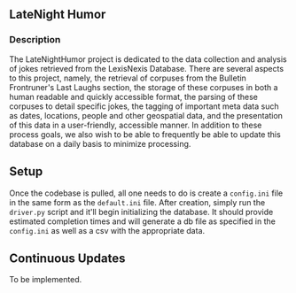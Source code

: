 ## LateNight Humor

### Description
The LateNightHumor project is dedicated to the data collection and analysis of jokes retrieved from the LexisNexis Database. 
There are several aspects to this project, namely, the retrieval of corpuses from the Bulletin Frontruner's Last Laughs section, 
the storage of these corpuses in both a human readable and quickly accessible format, the parsing of these corpuses to detail specific jokes, 
the tagging of important meta data such as dates, locations, people and other geospatial data, and the presentation of 
this data in a user-friendly, accessible manner. In addition to these process goals, we also wish to be able to frequently be able to update
this database on a daily basis to minimize processing. 

## Setup

Once the codebase is pulled, all one needs to do is create a `config.ini` file in the same form as the `default.ini` file.
After creation, simply run the `driver.py` script and it'll begin initializing the database. It should provide
estimated completion times and will generate a db file as specified in the `config.ini` as well as a csv with the appropriate data.

## Continuous Updates

To be implemented.